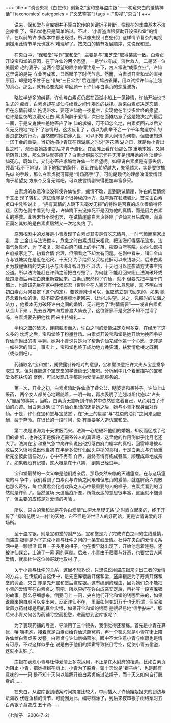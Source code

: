 +++
title = "谈谈央视《白蛇传》创新之“宝和堂与盗库银”——初窥央白的爱情神话"
[taxonomies]
categories = ["文艺鉴赏"]
tags = ["影视","央白"]
+++
<!-- # 谈谈央视《白蛇传》创新之“宝和堂与盗库银”——初窥央白的爱情神话 -->
<!--LINK: 2006-09-23 07:54:27 http://lymslive.blog.163.com/blog/static/8429175200682375427441/ -->

　　说来，保和堂与盗库银并不算白蛇传的关键折子片断，像现在的戏曲基本不演盗库银
了，保和堂也只是简单略过。不过，“小青盗库银资助开设保和堂”的情节，在以前的许
多版本中都出现过，所以像央视《白蛇传》这样情节复杂的电视剧援用此情节单元也就不
难理解了。按央白的情节发展顺序，先说保和堂。

　　在央白中，“保和堂”写作“宝和堂”，主要是与“宝芝堂”取得某些一致。白素贞
开设宝和堂的原因，在于许仙的两个愿望，一是学业有成，济世救人，二是娶一位美丽娇
艳的妻子。这两个愿望的顺序值得注意一下，古人常说“成家立业”，许仙这里说的是先
立业再成家，显然赋予了时代气息。然而，白素贞开宝和堂的直接原因，却是她不甘于在
错失“三日伞约”后连翘的鸠占雀巢，用以试探许仙与连翘的真心。那么，就有必要先简
单回顾一下许仙与白素贞的恋爱波折。
<!-- more -->

　　略过半步多的纠葛，许仙与白素贞仍然在西湖小船上一见钟情，许仙开始也书生式的
痴缠，白素贞却在成仙与续缘之间作艰难的抉择。后来白素贞决定忘情，但在忘情前却又
拖泥带水，要还许仙他一夜星空，实现他在半步多曾经的愿望，也许是星夜的浪漫又让白
素贞陶醉于爱情，次日在面摊店忘了这是她决定的最后一面，于是又鬼使神差地答应了许
仙的求婚，可不知怎么地，白素贞回去以后又义无反顾地“吃下”了忘情丹。这太反复了
，窃以为此举不合一个千年向道求仙的善良蛇妖的行为，虽然彼时她初涉人世，可以不知
道人间情为何物，但应该知道一诺千金的重要。当初她把小青压在西湖底之时说“莲花满
湖之日，就是你小青出世之时”，观音要她践诺之后才肯予渡化。在面摊上看许仙那么郑
重地求婚，又岂能随意儿戏，那么爽快就答应了？白素贞假装吃忘怀丹无非是想用她的冷
淡使许仙死心，既如此，又何必答应求婚给许仙一丝希望呢。如果说白素贞是有意失信，
凭着“我不下地狱，谁下地狱”的胸怀，要让许仙希望越大，失望越大，实是耍欲擒先纵
的手段，那么白素贞就可算是“情场高手”了。可能是现代的理想浪漫爱情倾向于希望女
方来个反复无常吧，可以使言情剧来得更加丰富多采。

　　白素贞的故意冷淡没有使许仙怯步，痴情不改，直到跳试情崖，许白的爱情终于又出
现了转机。这试情崖是个很神秘的地方，就座落在钱塘城北，首先由白素贞口中凭空说出
，“拥有真情的人跳下去毫发无损”的特性是否真的成立很值得怀疑，因为在剧中看到的
是，许仙跳下去没摔死不是因为他的真情，而是因为白素贞的搭救。此等末节不说也罢，
在试情崖底白素贞答应了许仙三日后成亲，而真正莫名其妙的是白素贞居然又一次地爽约
了。

　　原因按剧中的发展是小青发现了白素贞其实是假吃忘情丹，一时气愤而离家出走，后
上金山与法海搅斗，危急之时白素贞赶来相救，把法海打得落花流水，法海气急败坏，为
了报复，就把白府门楣上的伞打落，摧毁白府宅院，向许仙谎报白府搬家走了。初看合情
合理，但细看之下却大有问题。在剧中看来，镇江金山寺与钱塘实在是近在咫尺，十天只
为了给师父买桂花酥可以来钱塘买，后来白素贞为救鲤鱼精的丈夫儿子与法海斗智斗力不
斗法，十天也可以连夜请方丈来主持公道。所以法海能赶在许仙之前把白府毁了，为何就
不能赶回来阻止法海破坏或赶跑法海后再把白府重新变回来。白素贞既然约了许仙，就不
但要先把伞挂于门楣上，也应该先坐在家中静候郎君（否则伞在人空又有什么意思呢，真
不明白当初白素贞为何要定下这个约定）。要救青妹也可以，但应该立刻飞回来的，如果
她还念着许仙的话，就不应该慢腾腾地走回来，让许仙失望。总之，凭那时的法海之法力
，他根本无力破坏许白之间的婚姻，无非是为了“剧情需要”——或者白素贞从金山下来
，先去五湖四海找普渡大仙去了，这位管家不是突然不知不觉溜了吗，白素贞要先把他找
回来主持婚礼……

　　伞约之盟的破灭，连翘趁虚而入，许白之间的爱情注定坎坷多变，在经历了这么多的
坎坷之后，宝和堂终于粉墨登场。白素贞开设宝和堂是她开始为挽回争夺许仙而抛出的撒
手锏，她对小青说只是为了帮助许仙完成他第一个心愿，无非是一如往常的借口。事实上
，宝和堂也终于成功地力挽狂澜，扶爱情危楼之既倒（或似倒吧）。

　　药铺取名“宝和堂”，就微露针锋相对的意思，宝和堂决意把许大夫从宝芝堂争取过
来，但对连翘这个宝芝堂的学徒绝无兴趣吧。分析剧中几个着重描写的宝和堂救死扶伤的
案例，可以发现几乎都是为爱情主题服务的。

　　第一次，开业之初，白素贞暗助许仙救了聋公公、瞎婆婆和呆孙子。许仙上山采药，
两个女人都关心地跟随着，一明一暗，再次表明了连翘越俎代疱以“许夫人”自居的事实
。当晚，白素贞无意听到许仙梦中依然想念着自己，从而明白了许仙的心迹。当白素贞确
证了许仙心里想的还是她之后，她与小青才现身面对许仙。于是，许仙在宝和堂与宝芝堂
，在“天上的星星”与“枕边的油灯”之间来回应酬，疲于奔命。在很长的一段时间，没
有重要客人造访宝和堂。

　　第二次是法海为十天求医而来。法海一心想破坏他们的婚姻，却反而促成了他们的婚
姻，也许这正是解铃还需系铃人的真谛吧，这里他的作用倒似乎比月老还大了。法海在宝
和堂气急中向许仙说出他打落白府门楣伞的真相，回雷峰塔被斗败后又义愤地说出他当初
在半步多使许仙回头中槌的真相，于是白素贞与许仙重新完全彼此信任对方，心中不再有
介蒂，最终有情有终成眷属，顺理成章地成亲了。如果我没有记错，这大概是在十八集，
剧集已经过半。

　　宝和堂最赞的一次义举是他们成亲后，那场突然来临的天谴瘟疫。在与这场瘟疫的斗
争中，我们看到了白素贞与许仙之间艰难但忠贞的爱情，就连解药六魔散也那么奇特，每
位魔君会化成攻阵之人心中最重要的人的样子，白素贞看到的当然就是许仙了。当然这场
天遣瘟疫所要，所能表达的意思很丰富，这里就不细谈了，但主要的应该是对爱情的考验
。

　　所以，央白的宝和堂是在许白爱情“山穷水尽疑无路”之时矗立起来的，终于开辟了
“柳暗花明又一村”的天地，它不但是济世活人的好药馆，更是谈情说爱的好场所。

　　至于盗库银，则是宝和堂的副产品，宝和堂是为了完成许白之间的主线爱情，而盗库
银则是为了完成小青与杜仲之间的一条支线爱情。杜仲在央白的爱情关系网中是一颗很活
跃且一子多用的棋子，他在很早就出现了，开始他恋着连翘，还被许仙误会，上演了一幕
幕的喜剧。后来，小青由于寂寞与好奇，也要尝尝人间爱情，就拿杜仲这位帅哥就地取材
了。

　　关于小青与杜仲的关系，这里不想多说，只想说说用盗库银来引出二者的爱情的方式
。在传统的白蛇传中，是先盗库银后开保和堂，盗库银是为了筹集开保和堂的资金，央白
却是先开宝和堂后盗库银。这有编剧的理由，因为她们总不能把小青的爱情写在白素贞之
前吧，所以只好在许白成亲安定后，再补写一段盗库银的故事。那么仔细想来，倒要问上
一问，央白她们开宝和堂的钱哪里来的，如果说原来的白府可以变出来，反正许仙不在，
里面如何变幻万千也无所谓，但宝和堂置办药材却是用的真金实银，如果开宝和堂的银两
是很轻易地“信手拈来”，那后来小青又何苦为药铺亏空而犯愁，进而想到盗库银呢？

　　为了表现药铺的亏空，导演用了三个镜头，我倒觉得还精练。首先是小青在算帐，嚷
嚷抱怨，接着就是白素贞给许仙送燕窝粥，再一个镜头就是小青在街上陪许仙给白素贞买
发簪。白素贞与许仙新婚燕尔，眼中不太注意小青与帐房也是情有可原，不过这样似乎在
说是由于他们的挥霍导致帐目亏空，促使小青去偷盗，这就不太妙了。

　　库银在表现小青与杜仲爱情上多次运用，不止是在太尉府的相遇。比如白素贞为阻止
小青，把她捆绑在树上，小青为了脱身，骗十天说是“银子树”，也是颇有意味的——只
是不知十天何以能解开被白素贞施过法绳子，而十天又如何自行脱身的……

　　在央白，从盗库银到结案时间跨度比较大，中间插入了许仙姐姐姐夫的到访与法海收
伏鲤鱼精的情节，可能因为此，编导糊涂了，到后来夜审银子树结案时五百两银子竟变成
五十两……


（七阶子　2006-7-2）
